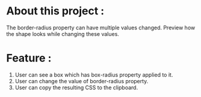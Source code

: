 # About this project : 
  The border-radius property can have multiple values changed. Preview how the shape looks while changing these values.


# Feature :
1. User can see a box which has box-radius property applied to it.
2. User can change the value of border-radius property.
3. User can copy the resulting CSS to the clipboard.
